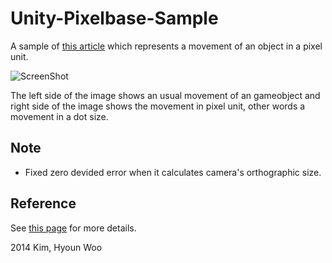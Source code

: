 Unity-Pixelbase-Sample
======================

A sample of [this article](http://tsubakit1.hateblo.jp/entry/20140706/1404627990) which represents a movement of an object in a pixel unit.

![ScreenShot](http://tsubakit1.sakura.ne.jp/images/20140706143542324.gif)

The left side of the image shows an usual movement of an gameobject and right side of the image shows the movement in pixel unit, other words a movement in a dot size.

Note
-----
* Fixed zero devided error when it calculates camera's orthographic size.

Reference
---------

See [this page](http://tsubakit1.hateblo.jp/entry/20140706/1404627990) for more details.



2014 Kim, Hyoun Woo



